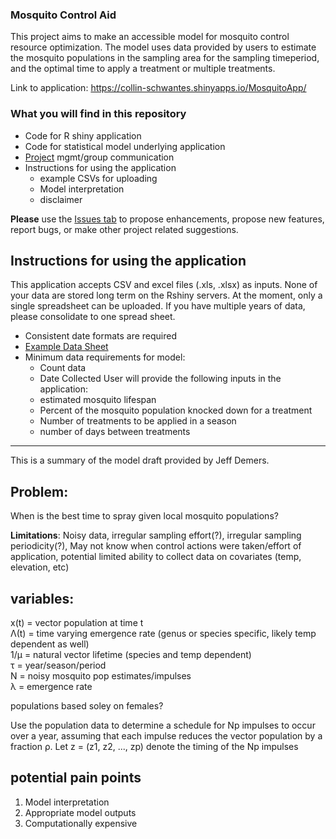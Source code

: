 ### Mosquito Control Aid 

This project aims to make an accessible model for mosquito control resource optimization. The model uses data provided by users to estimate the mosquito populations in the sampling area for the sampling timeperiod, and the optimal time to apply a treatment or multiple treatments.

Link to application: https://collin-schwantes.shinyapps.io/MosquitoApp/

### What you will find in this repository

 - Code for R shiny application
 - Code for statistical model underlying application
 - [Project](https://github.com/collinschwantes/MosquitoApp/projects/1) mgmt/group communication 
 - Instructions for using the application 
    - example CSVs for uploading
    - Model interpretation 
    - disclaimer 
    
**Please** use the [Issues tab](https://github.com/collinschwantes/MosquitoApp/issues) to propose enhancements, propose new features, report bugs, or make other project related suggestions. 

## Instructions for using the application

This application accepts CSV and excel files (.xls, .xlsx) as inputs. None of your data are stored long term on the Rshiny servers. At the moment, only a single spreadsheet can be uploaded. If you have multiple years of data, please consolidate to one spread sheet.

- Consistent date formats are required
- [Example Data Sheet](https://github.com/collinschwantes/MosquitoApp/blob/master/SyntheticData/ExampleCulex.csv)
- Minimum data requirements for model:
  - Count data
  - Date Collected
 User will provide the following inputs in the application:
  - estimated mosquito lifespan 
  - Percent of the mosquito population knocked down for a treatment
  - Number of treatments to be applied in a season
  - number of days between treatments

---

This is a summary of the model draft provided by Jeff Demers. 

## Problem:

When is the best time to spray given local mosquito populations?

**Limitations**: Noisy data, irregular sampling effort(?), irregular sampling periodicity(?), May not know when control actions were taken/effort of application, potential limited ability to collect data on covariates (temp, elevation, etc)

## variables:

x(t) = vector population at time t  
Λ(t) = time varying emergence rate (genus or species specific, likely temp dependent as well)    
1/µ = natural vector lifetime (species and temp dependent)  
τ = year/season/period  
N = noisy mosquito pop estimates/impulses  
λ = emergence rate  

populations based soley on females?



Use the population data to determine a schedule for Np impulses to occur over a year,
assuming that each impulse reduces the vector population by a fraction ρ. Let z = (z1, z2, ..., zp)
denote the timing of the Np impulses
## potential pain points

1) Model interpretation
2) Appropriate model outputs
3) Computationally expensive
  


